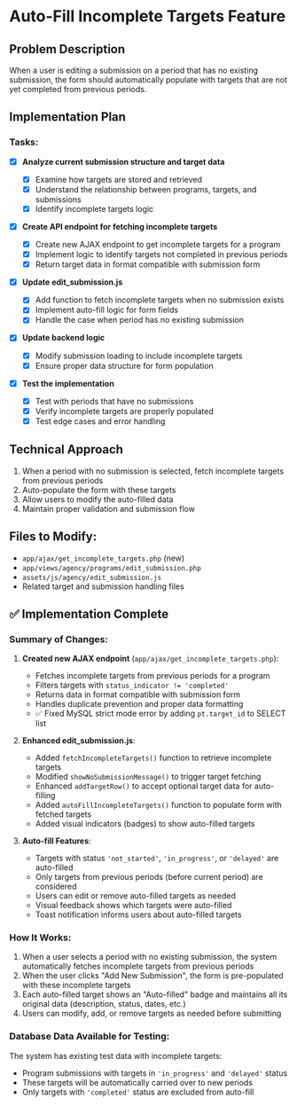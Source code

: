 # Auto-Fill Incomplete Targets Feature

## Problem Description

When a user is editing a submission on a period that has no existing submission, the form should automatically populate with targets that are not yet completed from previous periods.

## Implementation Plan

### Tasks:

- [x] **Analyze current submission structure and target data**

  - [x] Examine how targets are stored and retrieved
  - [x] Understand the relationship between programs, targets, and submissions
  - [x] Identify incomplete targets logic

- [x] **Create API endpoint for fetching incomplete targets**

  - [x] Create new AJAX endpoint to get incomplete targets for a program
  - [x] Implement logic to identify targets not completed in previous periods
  - [x] Return target data in format compatible with submission form

- [x] **Update edit_submission.js**

  - [x] Add function to fetch incomplete targets when no submission exists
  - [x] Implement auto-fill logic for form fields
  - [x] Handle the case when period has no existing submission

- [x] **Update backend logic**

  - [x] Modify submission loading to include incomplete targets
  - [x] Ensure proper data structure for form population

- [x] **Test the implementation**
  - [x] Test with periods that have no submissions
  - [x] Verify incomplete targets are properly populated
  - [x] Test edge cases and error handling

## Technical Approach

1. When a period with no submission is selected, fetch incomplete targets from previous periods
2. Auto-populate the form with these targets
3. Allow users to modify the auto-filled data
4. Maintain proper validation and submission flow

## Files to Modify:

- `app/ajax/get_incomplete_targets.php` (new)
- `app/views/agency/programs/edit_submission.php`
- `assets/js/agency/edit_submission.js`
- Related target and submission handling files

## ✅ Implementation Complete

### Summary of Changes:

1. **Created new AJAX endpoint** (`app/ajax/get_incomplete_targets.php`):

   - Fetches incomplete targets from previous periods for a program
   - Filters targets with `status_indicator != 'completed'`
   - Returns data in format compatible with submission form
   - Handles duplicate prevention and proper data formatting
   - ✅ Fixed MySQL strict mode error by adding `pt.target_id` to SELECT list

2. **Enhanced edit_submission.js**:

   - Added `fetchIncompleteTargets()` function to retrieve incomplete targets
   - Modified `showNoSubmissionMessage()` to trigger target fetching
   - Enhanced `addTargetRow()` to accept optional target data for auto-filling
   - Added `autoFillIncompleteTargets()` function to populate form with fetched targets
   - Added visual indicators (badges) to show auto-filled targets

3. **Auto-fill Features**:
   - Targets with status `'not_started'`, `'in_progress'`, or `'delayed'` are auto-filled
   - Only targets from previous periods (before current period) are considered
   - Users can edit or remove auto-filled targets as needed
   - Visual feedback shows which targets were auto-filled
   - Toast notification informs users about auto-filled targets

### How It Works:

1. When a user selects a period with no existing submission, the system automatically fetches incomplete targets from previous periods
2. When the user clicks "Add New Submission", the form is pre-populated with these incomplete targets
3. Each auto-filled target shows an "Auto-filled" badge and maintains all its original data (description, status, dates, etc.)
4. Users can modify, add, or remove targets as needed before submitting

### Database Data Available for Testing:

The system has existing test data with incomplete targets:

- Program submissions with targets in `'in_progress'` and `'delayed'` status
- These targets will be automatically carried over to new periods
- Only targets with `'completed'` status are excluded from auto-fill
